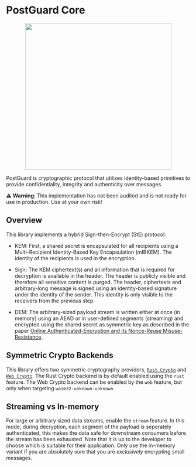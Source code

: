 # PostGuard Core

<p align="center">
<img
 alt=""
 width="400px"
 src="https://postguard.eu/pg_logo.svg"/>
</p>

PostGuard is cryptographic protocol that utilizes identity-based primitives to
provide confidentiality, integrity and authenticity over messages.

⚠️ **Warning**: This implementation has not been audited and is not ready for use in production. Use at your own risk!

## Overview

This library implements a hybrid Sign-then-Encrypt (StE) protocol:

- KEM: First, a shared secret is encapsulated for all recipients using a Multi-Recipient Identity-Based Key Encapsulation (mIBKEM). The identity of the recipients is used in the encryption.

- Sign: The KEM ciphertext(s) and all information that is required for decryption is available in the
  header. The header is publicly visible and therefore all sensitive
  content is purged. The header, ciphertexts and arbitrary-long message is signed using an
  identity-based signature under the identity of the sender. This identity is only visible to
  the receivers from the previous step.

- DEM: The arbitrary-sized payload stream is written either at once (in memory) using an AEAD
  or in user-defined segments (streaming) and encrypted using the shared secret as symmetric key
  as described in the paper [Online Authenticated-Encryption and its Nonce-Reuse
  Misuse-Resistance](https://eprint.iacr.org/2015/189.pdf).

## Symmetric Crypto Backends

This library offers two symmetric cryptography providers, [`Rust Crypto`](https://github.com/RustCrypto) and [`Web Crypto`](https://developer.mozilla.org/en-US/docs/Web/API/Web_Crypto_API). The Rust Crypto
backend is by default enabled using the `rust` feature. The Web Crypto backend can be enabled
by the `web` feature, but only when targeting `wasm32-unknown-unknown`.

## Streaming vs In-memory

For large or arbitrary sized data streams, enable the `stream` feature. In this mode, during
decryption, each segment of the payload is seperately authenticated, this makes the data safe
for downstream consumers before the stream has been exhausted. Note that it is up to the
developer to choose which is suitable for their application. Only use the in-memory variant if
you are absolutely sure that you are _exclusively_ encrypting small messages.

